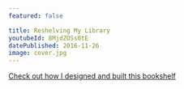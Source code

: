```yaml
---
featured: false

title: Reshelving My Library
youtubeId: 8MjdZOSs0tE
datePublished: 2016-11-26
image: cover.jpg
---
```


[Check out how I designed and built this bookshelf](https://youtu.be/JDDRzzUasgk)
